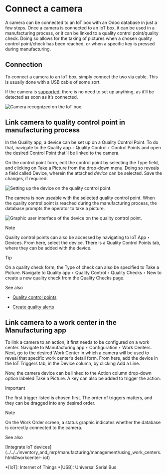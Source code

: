 # Connect a camera

A camera can be connected to an IoT box with an Odoo database in just a few
steps. Once a camera is connected to an IoT box, it can be used in a
manufacturing process, or it can be linked to a quality control point/quality
check. Doing so allows for the taking of pictures when a chosen quality
control point/check has been reached, or when a specific key is pressed during
manufacturing.

## Connection

To connect a camera to an IoT box, simply connect the two via cable. This is
usually done with a USB cable of some sort.

If the camera is [supported](https://www.odoo.com/page/iot-hardware), there is
no need to set up anything, as it’ll be detected as soon as it’s connected.

![Camera recognized on the IoT box.](../../../../_images/camera-dropdown.png)

## Link camera to quality control point in manufacturing process

In the Quality app, a device can be set up on a Quality Control Point. To do
that, navigate to the Quality app ‣ Quality Control ‣ Control Points and open
the desired Control Point that’ll be linked to the camera.

On the control point form, edit the control point by selecting the Type field,
and clicking on Take a Picture from the drop-down menu. Doing so reveals a
field called Device, wherein the attached _device_ can be selected. Save the
changes, if required.

![Setting up the device on the quality control
point.](../../../../_images/control-point-device.png)

The camera is now useable with the selected quality control point. When the
quality control point is reached during the manufacturing process, the
database prompts the operator to take a picture.

![Graphic user interface of the device on the quality control
point.](../../../../_images/serial-number-picture.png)

Note

Quality control points can also be accessed by navigating to IoT App ‣
Devices. From here, select the device. There is a Quality Control Points tab,
where they can be added with the device.

Tip

On a quality check form, the Type of check can also be specified to Take a
Picture. Navigate to Quality app ‣ Quality Control ‣ Quality Checks ‣ New to
create a new quality check from the Quality Checks page.

See also

  * [Quality control points](../../../inventory_and_mrp/quality/quality_management/quality_control_points.html)

  * [Create quality alerts](../../../inventory_and_mrp/quality/quality_management/quality_alerts.html)

## Link camera to a work center in the Manufacturing app

To link a camera to an action, it first needs to be configured on a work
center. Navigate to Manufacturing app ‣ Configuration ‣ Work Centers. Next, go
to the desired Work Center in which a camera will be used to reveal that
specific work center’s detail form. From here, add the device in the IoT
Triggers tab, in the Device column, by clicking Add a Line.

Now, the camera device can be linked to the Action column drop-down option
labeled Take a Picture. A key can also be added to trigger the action.

Important

The first trigger listed is chosen first. The order of triggers matters, and
they can be dragged into any desired order.

Note

On the Work Order screen, a status graphic indicates whether the database is
correctly connected to the camera.

See also

[Integrate IoT
devices](../../../inventory_and_mrp/manufacturing/management/using_work_centers.html#workcenter-
iot)

  *[IoT]: Internet of Things
  *[USB]: Universal Serial Bus

